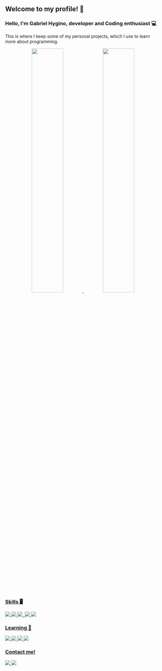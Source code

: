 ## Welcome to my profile! :stars:
### Hello, I'm Gabriel Hygino, developer and Coding enthusiast :computer:
This is where I keep some of my personal projects, which I use to learn more about programming.

<div align="center">
  <a href="#">
  <img width="45%" src="https://github-readme-stats.vercel.app/api?username=GabrielHygino&show_icons=true&include_all_commits=true&count_private=true&&hide_border=true&&theme=dracula"/>
  <img width="45%" src="https://github-readme-stats.vercel.app/api/top-langs/?username=GabrielHygino&layout=compact&langs_count=4&hide=PHP,Blade&hide_border=true&theme=dracula"/>
</div>

### Skills :desktop_computer:
<div>
  <img src="https://img.shields.io/badge/HTML5-E34F26?style=for-the-badge&logo=html5&logoColor=white" />
  <img src="https://img.shields.io/badge/CSS3-1572B6?style=for-the-badge&logo=css3&logoColor=white" />
  <img src="https://img.shields.io/badge/JavaScript-323330?style=for-the-badge&logo=javascript&logoColor=F7DF1E" />
  <img src"https://img.shields.io/badge/Java-ED8B00?style=for-the-badge&logo=openjdk&logoColor=white" />
  <img src="https://img.shields.io/badge/MySQL-00000F?style=for-the-badge&logo=mysql&logoColor=white" />
  <img src="https://img.shields.io/badge/Postman-FF6C37?style=for-the-badge&logo=postman&logoColor=white" />
</div>
  
  
### Learning :bookmark_tabs:
<div>
  <img src="https://img.shields.io/badge/Python-14354C?style=for-the-badge&logo=python&logoColor=white" />
  <img src="https://img.shields.io/badge/MongoDB-4EA94B?style=for-the-badge&logo=mongodb&logoColor=white" />
  <img src="https://img.shields.io/badge/redis-%23DD0031.svg?&style=for-the-badge&logo=redis&logoColor=white"/>
  <img src="https://img.shields.io/badge/rabbitmq-%23FF6600.svg?&style=for-the-badge&logo=rabbitmq&logoColor=white"/>
</div>


### Contact me!
<div>
  <a href="https://www.linkedin.com/in/gabriel-hygino/" target="_blank">
    <img src="https://img.shields.io/badge/linkedin-%230077B5.svg?style=for-the-badge&logo=linkedin&logoColor=white"/>
  </>
  <a href="mailto:contact.gabrielhygino@hotmail.com">
    <img src="https://img.shields.io/badge/Gmail-D14836?style=for-the-badge&logo=gmail&logoColor=white"/>
  </>
</div>
